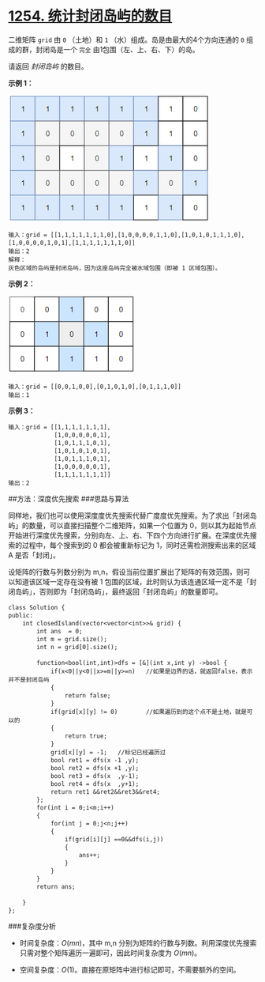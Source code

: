 # [1254. 统计封闭岛屿的数目](https://leetcode.cn/problems/number-of-closed-islands/)

二维矩阵 `grid` 由 `0` （土地）和 `1` （水）组成。岛是由最大的4个方向连通的 `0` 组成的群，封闭岛是一个 `完全` 由1包围（左、上、右、下）的岛。

请返回 *封闭岛屿* 的数目。

 

**示例 1：**

![img](./assets/sample_3_1610.png)

```
输入：grid = [[1,1,1,1,1,1,1,0],[1,0,0,0,0,1,1,0],[1,0,1,0,1,1,1,0],[1,0,0,0,0,1,0,1],[1,1,1,1,1,1,1,0]]
输出：2
解释：
灰色区域的岛屿是封闭岛屿，因为这座岛屿完全被水域包围（即被 1 区域包围）。
```

**示例 2：**

![img](./assets/sample_4_1610.png)

```
输入：grid = [[0,0,1,0,0],[0,1,0,1,0],[0,1,1,1,0]]
输出：1
```

**示例 3：**

```
输入：grid = [[1,1,1,1,1,1,1],
             [1,0,0,0,0,0,1],
             [1,0,1,1,1,0,1],
             [1,0,1,0,1,0,1],
             [1,0,1,1,1,0,1],
             [1,0,0,0,0,0,1],
             [1,1,1,1,1,1,1]]
输出：2
```



##方法：深度优先搜索
###思路与算法

同样地，我们也可以使用深度度优先搜索代替广度度优先搜索。为了求出「封闭岛屿」的数量，可以直接扫描整个二维矩阵，如果一个位置为 0，则以其为起始节点开始进行深度优先搜索，分别向左、上、右、下四个方向进行扩展。在深度优先搜索的过程中，每个搜索到的 0 都会被重新标记为 1，同时还需检测搜索出来的区域 A 是否「封闭」。

设矩阵的行数与列数分别为 m,n，假设当前位置扩展出了矩阵的有效范围，则可以知道该区域一定存在没有被 1 包围的区域，此时则认为该连通区域一定不是「封闭岛屿」，否则即为「封闭岛屿」，最终返回「封闭岛屿」的数量即可。

~~~
class Solution {
public:
    int closedIsland(vector<vector<int>>& grid) {
        int ans  = 0;
        int m = grid.size();
        int n = grid[0].size();

        function<bool(int,int)>dfs = [&](int x,int y) ->bool {
            if(x<0||y<0||x>=m||y>=n)   //如果是边界的话，就返回false，表示并不是封闭岛屿
            {
                return false;
            }
            if(grid[x][y] != 0)        //如果遍历到的这个点不是土地，就是可以的
            {
                return true;
            }
            grid[x][y] = -1;   //标记已经遍历过
            bool ret1 = dfs(x -1 ,y);
            bool ret2 = dfs(x +1 ,y);
            bool ret3 = dfs(x  ,y-1);
            bool ret4 = dfs(x  ,y+1);
            return ret1 &&ret2&&ret3&&ret4;
        };
        for(int i = 0;i<m;i++)
        {
            for(int j = 0;j<n;j++)
            {
                if(grid[i][j] ==0&&dfs(i,j))
                {
                    ans++;
                }
            }
        }
        return ans;

    }
};
~~~

###复杂度分析

- 时间复杂度：$O(mn)$，其中 m,n 分别为矩阵的行数与列数。利用深度优先搜索只需对整个矩阵遍历一遍即可，因此时间复杂度为 $O(mn)$。

- 空间复杂度：$O(1)$。直接在原矩阵中进行标记即可，不需要额外的空间。


